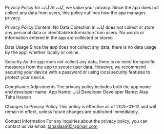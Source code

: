 Privacy Policy for آيات
At آيات, we value your privacy. Since the app does not collect any data from users, this policy outlines how the app manages privacy.

Privacy Policy Content:
No Data Collection
in آيات does not collect or store any personal data or identifiable information from users. No words or information entered in the app are collected or stored


Data Usage
Since the app does not collect any data, there is no data usage by the app, whether locally or online.

Security
As the app does not collect any data, there is no need for specific measures from the app to secure user data. However, we recommend securing your device with a password or using local security features to protect your device.

Compliance Adjustments The privacy policy includes both the app name and developer name:
App Name: آيات Developer
Developer Name: Alaa Taha Hassan 

Changes to Privacy Policy
This policy is effective as of 2025-01-12 and will remain in effect, unless future changes are published immediately.

Contact Information
For any inquiries about the privacy policy, you can contact us via email: tahaalaa605@gmail.com.
